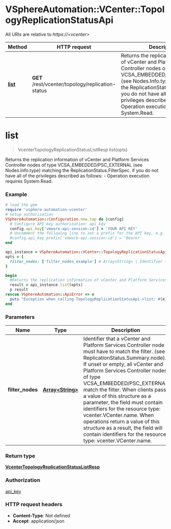 # VSphereAutomation::VCenter::TopologyReplicationStatusApi

All URIs are relative to *https://&lt;vcenter&gt;*

Method | HTTP request | Description
------------- | ------------- | -------------
[**list**](TopologyReplicationStatusApi.md#list) | **GET** /rest/vcenter/topology/replication-status | Returns the replication information of vCenter and Platform Services Controller nodes of type VCSA_EMBEDDED/PSC_EXTERNAL (see Nodes.Info.type) matching the ReplicationStatus.FilterSpec. if you do not have all of the privileges described as follows:     -  Operation execution requires System.Read.  


# **list**
> VcenterTopologyReplicationStatusListResp list(opts)

Returns the replication information of vCenter and Platform Services Controller nodes of type VCSA_EMBEDDED/PSC_EXTERNAL (see Nodes.Info.type) matching the ReplicationStatus.FilterSpec. if you do not have all of the privileges described as follows:     -  Operation execution requires System.Read.  

### Example
```ruby
# load the gem
require 'vsphere-automation-vcenter'
# setup authorization
VSphereAutomation::Configuration.new.tap do |config|
  # Configure API key authorization: api_key
  config.api_key['vmware-api-session-id'] = 'YOUR API KEY'
  # Uncomment the following line to set a prefix for the API key, e.g. 'Bearer' (defaults to nil)
  #config.api_key_prefix['vmware-api-session-id'] = 'Bearer'
end

api_instance = VSphereAutomation::VCenter::TopologyReplicationStatusApi.new
opts = {
  filter_nodes: ['filter_nodes_example'] # Array<String> | Identifier that a vCenter and Platform Services Controller node must have to match the filter. (see ReplicationStatus.Summary.node). If unset or empty, all vCenter and Platform Services Controller nodes of type VCSA_EMBEDDED/PSC_EXTERNAL match the filter. When clients pass a value of this structure as a parameter, the field must contain identifiers for the resource type: vcenter.VCenter.name. When operations return a value of this structure as a result, the field will contain identifiers for the resource type: vcenter.VCenter.name.
}

begin
  #Returns the replication information of vCenter and Platform Services Controller nodes of type VCSA_EMBEDDED/PSC_EXTERNAL (see Nodes.Info.type) matching the ReplicationStatus.FilterSpec. if you do not have all of the privileges described as follows:     -  Operation execution requires System.Read.  
  result = api_instance.list(opts)
  p result
rescue VSphereAutomation::ApiError => e
  puts "Exception when calling TopologyReplicationStatusApi->list: #{e}"
end
```

### Parameters

Name | Type | Description  | Notes
------------- | ------------- | ------------- | -------------
 **filter_nodes** | [**Array&lt;String&gt;**](String.md)| Identifier that a vCenter and Platform Services Controller node must have to match the filter. (see ReplicationStatus.Summary.node). If unset or empty, all vCenter and Platform Services Controller nodes of type VCSA_EMBEDDED/PSC_EXTERNAL match the filter. When clients pass a value of this structure as a parameter, the field must contain identifiers for the resource type: vcenter.VCenter.name. When operations return a value of this structure as a result, the field will contain identifiers for the resource type: vcenter.VCenter.name. | [optional] 

### Return type

[**VcenterTopologyReplicationStatusListResp**](VcenterTopologyReplicationStatusListResp.md)

### Authorization

[api_key](../README.md#api_key)

### HTTP request headers

 - **Content-Type**: Not defined
 - **Accept**: application/json



